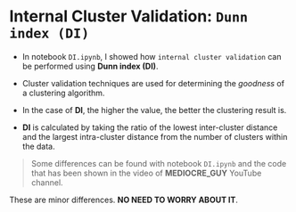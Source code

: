 # Internal Cluster Validation: `Dunn index (DI)`

* In notebook `DI.ipynb`, I showed how `internal cluster validation` can be performed using **Dunn index (DI)**.

* Cluster validation techniques are used for determining the _goodness_ of a clustering algorithm.

* In the case of __DI__,  the higher the value, the better the clustering result is.

* __DI__ is calculated by taking the ratio of the lowest inter-cluster distance and the largest intra-cluster distance from the number of clusters within the data.

> Some differences can be found with notebook `DI.ipynb` and the code that has been shown in the video of __MEDIOCRE_GUY__ YouTube channel.

These are minor differences. __NO NEED TO WORRY ABOUT IT__.
